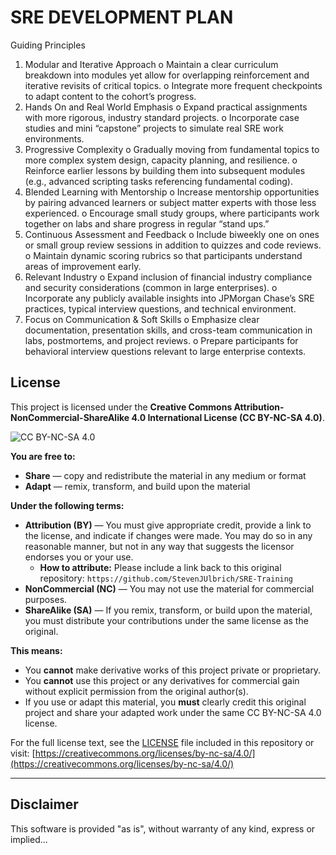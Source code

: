 # SRE DEVELOPMENT PLAN

Guiding Principles

1. Modular and Iterative Approach
  o Maintain a clear curriculum breakdown into modules yet allow for overlapping reinforcement and iterative revisits of critical topics.
  o Integrate more frequent checkpoints to adapt content to the cohort’s progress.
2. Hands On and Real World Emphasis
  o Expand practical assignments with more rigorous, industry standard projects.
  o Incorporate case studies and mini “capstone” projects to simulate real SRE work environments.
3. Progressive Complexity
  o Gradually moving from fundamental topics to more complex system design, capacity planning, and resilience.
  o Reinforce earlier lessons by building them into subsequent modules (e.g., advanced scripting tasks referencing fundamental coding).
4. Blended Learning with Mentorship
  o Increase mentorship opportunities by pairing advanced learners or subject matter experts with those less experienced.
  o Encourage small study groups, where participants work together on labs and share progress in regular “stand ups.”
5. Continuous Assessment and Feedback
  o Include biweekly one on ones or small group review sessions in addition to quizzes and code reviews.
  o Maintain dynamic scoring rubrics so that participants understand areas of improvement early.
6. Relevant Industry
  o Expand inclusion of financial industry compliance and security considerations (common in large enterprises).
  o Incorporate any publicly available insights into JPMorgan Chase’s SRE practices, typical interview questions, and technical environment.
7. Focus on Communication & Soft Skills
  o Emphasize clear documentation, presentation skills, and cross-team communication in labs, postmortems, and project reviews.
  o Prepare participants for behavioral interview questions relevant to large enterprise contexts.

## License

This project is licensed under the **Creative Commons Attribution-NonCommercial-ShareAlike 4.0 International License (CC BY-NC-SA 4.0)**.

![CC BY-NC-SA 4.0](https://licensebuttons.net/l/by-nc-sa/4.0/88x31.png)

**You are free to:**

* **Share** — copy and redistribute the material in any medium or format
* **Adapt** — remix, transform, and build upon the material

**Under the following terms:**

* **Attribution (BY)** — You must give appropriate credit, provide a link to the license, and indicate if changes were made. You may do so in any reasonable manner, but not in any way that suggests the licensor endorses you or your use.
  * **How to attribute:** Please include a link back to this original repository: `https://github.com/StevenJUlbrich/SRE-Training`
* **NonCommercial (NC)** — You may not use the material for commercial purposes.
* **ShareAlike (SA)** — If you remix, transform, or build upon the material, you must distribute your contributions under the same license as the original.

**This means:**

* You **cannot** make derivative works of this project private or proprietary.
* You **cannot** use this project or any derivatives for commercial gain without explicit permission from the original author(s).
* If you use or adapt this material, you **must** clearly credit this original project and share your adapted work under the same CC BY-NC-SA 4.0 license.

For the full license text, see the [LICENSE](LICENSE) file included in this repository or visit: [https://creativecommons.org/licenses/by-nc-sa/4.0/](https://creativecommons.org/licenses/by-nc-sa/4.0/)

---

## Disclaimer

This software is provided "as is", without warranty of any kind, express or implied...
